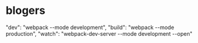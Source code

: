 # blogers
 "dev": "webpack --mode development",
"build": "webpack --mode production",
"watch": "webpack-dev-server --mode development --open"
